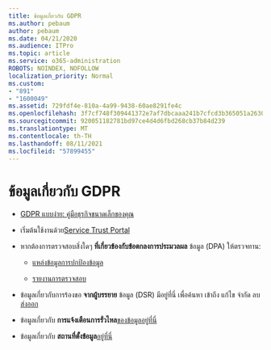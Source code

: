 ```yaml
---
title: ข้อมูลเกี่ยวกับ GDPR
ms.author: pebaum
author: pebaum
ms.date: 04/21/2020
ms.audience: ITPro
ms.topic: article
ms.service: o365-administration
ROBOTS: NOINDEX, NOFOLLOW
localization_priority: Normal
ms.custom:
- "891"
- "1600049"
ms.assetid: 729fdf4e-810a-4a99-9438-60ae8291fe4c
ms.openlocfilehash: 3f7cf748f309441372e7af7dbcaaa241b7cfcd3b365051a2630ca38fa4c1d11c
ms.sourcegitcommit: 920051182781bd97ce4d4d6fbd268cb37b84d239
ms.translationtype: MT
ms.contentlocale: th-TH
ms.lasthandoff: 08/11/2021
ms.locfileid: "57899455"
---
```

# <a name="information-about-gdpr"></a>ข้อมูลเกี่ยวกับ GDPR

- [GDPR แบบง่าย: คู่มือธุรกิจขนาดเล็กของคุณ](https://docs.microsoft.com/microsoft-365/admin/security-and-compliance/gdpr-compliance)

- เริ่มต้นใช้งานด้วย[Service Trust Portal](https://servicetrust.microsoft.com/ViewPage/GDPRGetStarted)

- หากต้องการตรวจสอบสิ่งใดๆ **ที่เกี่ยวข้องกับข้อตกลงการประมวลผล** ข้อมูล (DPA) ให้ตรวจทาน:

  - [แหล่งข้อมูลการปกป้องข้อมูล](https://servicetrust.microsoft.com/ViewPage/TrustDocuments)

  - [รายงานการตรวจสอบ](https://servicetrust.microsoft.com/ViewPage/MSComplianceGuide)

- ข้อมูลเกี่ยวกับการร้องขอ **จากผู้บรรยาย** ข้อมูล (DSR) มีอยู่ที่นี่ เพื่อค้นหา เข้าถึง แก้ไข จํากัด ลบ [ส่งออก](https://docs.microsoft.com/microsoft-365/compliance/gdpr-dsr-office365)

- ข้อมูลเกี่ยวกับ **การแจ้งเตือนการรั่วไหล**[ของข้อมูลอยู่ที่นี่](https://servicetrust.microsoft.com/ViewPage/GDPRBreach)

- ข้อมูลเกี่ยวกับ **สถานที่ตั้งข้อมูล**[อยู่ที่นี่](https://products.office.com/where-is-your-data-located?ms.officeurl=datamaps&amp;geo=All#All)
